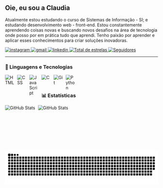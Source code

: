 ## Oie, eu sou a Claudia

 Atualmente estou estudando o curso de Sistemas de Informação - SI; e estudando desenvolvimento web - front-end.
 Estou constantemente aprendendo coisas novas e buscando novos desafios na área de tecnologia onde posso por em prática tudo que aprendi. Tenho paixão por aprender e aplicar esses conhecimentos para criar soluções inovadoras.

<div> 
  <a href="https://instagram.com/claudia.aassis">
        <img
            alt="instagram"
            title="Instagram"
            src="https://img.shields.io/badge/-Instagram-%23E4405F?style=for-the-badge&logo=instagram&logoColor=white" target="_blanck"
        />
  <a href = "claudiaalmeida22456@gmail.com">
        <img
            alt="gmail"
            title="Gmail"
            src="https://img.shields.io/badge/-Gmail-%23333?style=for-the-badge&logo=gmail&logoColor=white" target="_blank"
        />
  <a href="https://www.linkedin.com/in/claudia-almeida-53a46831b/" target="_blank">
        <img
            alt="linkedin"
            title="Linkedin"
            src="https://img.shields.io/badge/-LinkedIn-%230077B5?style=for-the-badge&logo=linkedin&logoColor=white" target="_blank"
        />
  <a href="https://github.com/claudiaassiss?tab=repositories&sort=stargazers">
        <img 
            alt="Total de estrelas" 
            title="Total de estrelas GitHub" 
            src="https://custom-icon-badges.demolab.com/github/stars/claudiaassiss?color=55960c&style=for-the-badge&labelColor=488207&logo=star&label=estrelas"
        />
    </a>
    <a href="https://github.com/claudiaassiss?tab=followers">
        <img 
            alt="Seguidores" 
            title="Me siga no GitHub" 
            src="https://custom-icon-badges.demolab.com/github/followers/claudiaassiss?color=236ad3&labelColor=1155ba&style=for-the-badge&logo=github&label=Seguidores&logoColor=white"
        />
    </a>
</div>

---
### 🤖 Linguagens e Tecnologias
<img 
    align="left" 
    alt="HTML"
    title="HTML" 
    width="30px" 
    style="padding-right: 10px;" 
    src="https://cdn.jsdelivr.net/gh/devicons/devicon@latest/icons/html5/html5-original.svg" 
/>
<img 
    align="left" 
    alt="CSS" 
    title="CSS"
    width="30px" 
    style="padding-right: 10px;" 
    src="https://cdn.jsdelivr.net/gh/devicons/devicon@latest/icons/css3/css3-original.svg" 
/>
<img 
    align="left" 
    alt="JavaScript" 
    title="JavaScript"
    width="30px" 
    style="padding-right: 10px;" 
    src="https://cdn.jsdelivr.net/gh/devicons/devicon@latest/icons/javascript/javascript-original.svg" 
/>
<img
   align="left"
   alt="C"
   title="C"
   width="30px"
   style="padding-right: 10px"
   src="https://cdn.jsdelivr.net/gh/devicons/devicon@latest/icons/c/c-original.svg" 
/>
<img 
    align="left" 
    alt="Git" 
    title="Git"
    width="30px" 
    style="padding-right: 10px;" 
    src="https://cdn.jsdelivr.net/gh/devicons/devicon@latest/icons/git/git-original.svg" 
/>
<img 
    align="left" 
    alt="Python" 
    title="Python"
    width="30px" 
    style="padding-right: 10px;" 
    src="https://cdn.jsdelivr.net/gh/devicons/devicon@latest/icons/python/python-original.svg" 
/>

<br/>
<br/>

### 📊 Estatísticas

<Div>
  <img 
    align="left" 
    alt="GitHub Stats" 
    height="150" 
    style="padding-right: 10px;" 
    src="https://github-readme-stats.vercel.app/api?username=claudiaassiss&show_icons=true&theme=tokyonight&include_all_commits=true&locale=pt-br" 
  />
  <a href="https://github.com/claudiaassiss/github-readme-stats">
    <img 
      align="left"
      alt="GitHub Stats"
      height="150"
      style="padding-right: 10px"
      src="https://github-readme-stats-git-masterrstaa-rickstaa.vercel.app/api/top-langs/?username=claudiaassiss&line_height=10&card_width=290&layout=compact&hide_title=false&count_private=true&langs_count=4&show_icons=true&title_color=FF00F6&hide=html,scss,less&bg_color=000&text_color=8B8B8B&border_radius=3&border_color=561760&count_private=true" alt="Most Used Languages"
      />
  </a>
</Div>

<picture align="center">
  <source media="(prefers-color-scheme: dark)" srcset="https://raw.githubusercontent.com/mari4souza/mari4souza/output/github-contribution-grid-snake-dark.svg">
  <source media="(prefers-color-scheme: light)" srcset="https://raw.githubusercontent.com/mari4souza/mari4souza/output/github-contribution-grid-snake-dark.svg">
  <img align="center" alt="github contribution grid snake animation" src="https://raw.githubusercontent.com/mari4souza/mari4souza/output/github-contribution-grid-snake.svg">
</picture>

